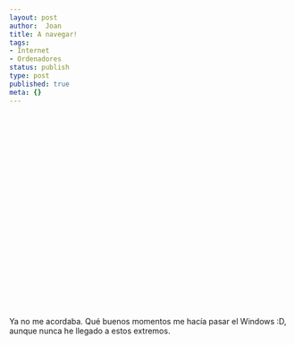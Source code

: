 ```yaml
---
layout: post
author:  Joan
title: A navegar!
tags:
- Internet
- Ordenadores
status: publish
type: post
published: true
meta: {}
---
```

<object width="425" height="350"><param name="movie" value="http://www.youtube.com/v/1O-5qa0NitE"></param><embed src="http://www.youtube.com/v/1O-5qa0NitE" type="application/x-shockwave-flash" width="425" height="350"></embed></object>

Ya no me acordaba. Qué buenos momentos me hacía pasar el Windows :D, aunque nunca he llegado a estos extremos.
